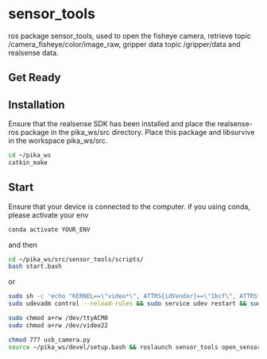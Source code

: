 # sensor_tools

ros package sensor_tools, used to open the fisheye camera, retrieve topic /camera_fisheye/color/image_raw, gripper data topic /gripper/data and realsense data.

## Get Ready
## Installation
Ensure that the realsense SDK has been installed and place the realsense-ros package in the pika_ws/src directory.
Place this package and libsurvive in the workspace pika_ws/src.
```bash
cd ~/pika_ws
catkin_make
```

## Start
Ensure that your device is connected to the computer.
if you using conda, please activate your env
```bash
conda activate YOUR_ENV
```
and then
```bash
cd ~/pika_ws/src/sensor_tools/scripts/
bash start.bash
```
or
```bash
sudo sh -c 'echo "KERNEL==\"video*\", ATTRS{idVendor}==\"1bcf\", ATTRS{idProduct}==\"2cd1\", MODE:=\"0777\", SYMLINK+=\"video22\"" > /etc/udev/rules.d/fisheye.rules'
sudo udevadm control --reload-rules && sudo service udev restart && sudo udevadm trigger

sudo chmod a+rw /dev/ttyACM0
sudo chmod a+rw /dev/video22

chmod 777 usb_camera.py
source ~/pika_ws/devel/setup.bash && roslaunch sensor_tools open_sensor.launch
```